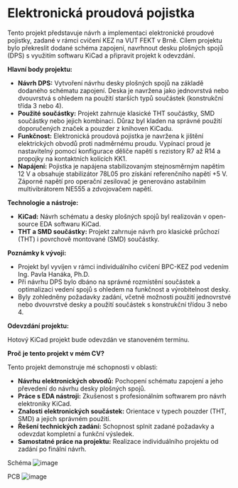 # Elektronická proudová pojistka

Tento projekt představuje návrh a implementaci elektronické proudové pojistky, zadané v rámci cvičení KEZ na VUT FEKT v Brně. Cílem projektu bylo překreslit dodané schéma zapojení, navrhnout desku plošných spojů (DPS) s využitím softwaru KiCad a připravit projekt k odevzdání.

**Hlavní body projektu:**

* **Návrh DPS:** Vytvoření návrhu desky plošných spojů na základě dodaného schématu zapojení. Deska je navržena jako jednovrstvá nebo dvouvrstvá s ohledem na použití starších typů součástek (konstrukční třída 3 nebo 4).
* **Použité součástky:** Projekt zahrnuje klasické THT součástky, SMD součástky nebo jejich kombinaci. Důraz byl kladen na správné použití doporučených značek a pouzder z knihoven KiCadu.
* **Funkčnost:** Elektronická proudová pojistka je navržena k jištění elektrických obvodů proti nadměrnému proudu. Vypínací proud je nastavitelný pomocí konfigurace děliče napětí s rezistory R7 až R14 a propojky na kontaktních kolících KK1.
* **Napájení:** Pojistka je napájena stabilizovaným stejnosměrným napětím 12 V a obsahuje stabilizátor 78L05 pro získání referenčního napětí +5 V. Záporné napětí pro operační zesilovač je generováno astabilním multivibrátorem NE555 a zdvojovačem napětí.

**Technologie a nástroje:**

* **KiCad:** Návrh schématu a desky plošných spojů byl realizován v open-source EDA softwaru KiCad.
* **THT a SMD součástky:** Projekt zahrnuje návrh pro klasické průchozí (THT) i povrchově montované (SMD) součástky.

**Poznámky k vývoji:**

* Projekt byl vyvíjen v rámci individuálního cvičení BPC-KEZ pod vedením Ing. Pavla Hanáka, Ph.D.
* Při návrhu DPS bylo dbáno na správné rozmístění součástek a optimalizaci vedení spojů s ohledem na funkčnost a výrobitelnost desky.
* Byly zohledněny požadavky zadání, včetně možnosti použití jednovrstvé nebo dvouvrstvé desky a použití součástek s konstrukční třídou 3 nebo 4.

**Odevzdání projektu:**

Hotový KiCad projekt bude odevzdán ve stanoveném termínu. 

**Proč je tento projekt v mém CV?**

Tento projekt demonstruje mé schopnosti v oblasti:

* **Návrhu elektronických obvodů:** Pochopení schématu zapojení a jeho převedení do návrhu desky plošných spojů.
* **Práce s EDA nástroji:** Zkušenost s profesionálním softwarem pro návrh elektroniky KiCad.
* **Znalosti elektronických součástek:** Orientace v typech pouzder (THT, SMD) a jejich správném použití.
* **Řešení technických zadání:** Schopnost splnit zadané požadavky a odevzdat kompletní a funkční výsledek.
* **Samostatné práce na projektu:** Realizace individuálního projektu od zadání po finální návrh.

Schéma
![image](https://github.com/user-attachments/assets/e36651b2-2666-4f82-b5da-c950c836598f)

PCB
![image](https://github.com/user-attachments/assets/1802a8dd-4917-44b1-baa8-49b38c7e745d)

